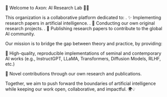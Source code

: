 🌌 Welcome to Axon: AI Research Lab 🚀🤖

This organization is a collaborative platform dedicated to:
. ✨ Implementing research papers in artificial intelligence.
. 🧠 Conducting our own original research projects.
. 📑 Publishing research papers to contribute to the global AI community.

Our mission is to bridge the gap between theory and practice, by providing:

🔬 High-quality, reproducible implementations of seminal and contemporary AI works (e.g., InstructGPT, LLaMA, Transformers, Diffusion Models, RLHF, etc.)

📝 Novel contributions through our own research and publications.

Together, we aim to push forward the boundaries of artificial intelligence while keeping our work open, collaborative, and impactful. 🌍💡
